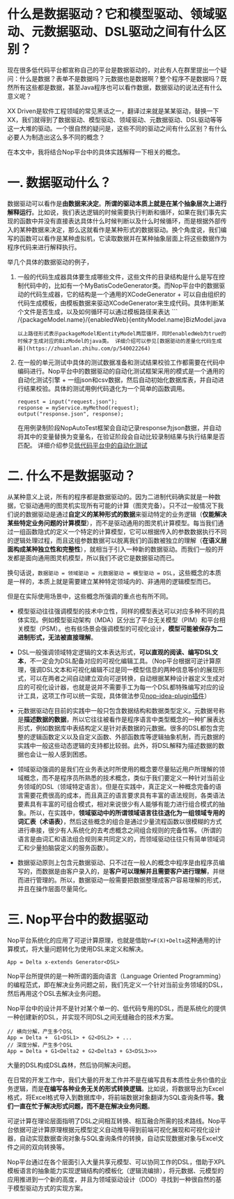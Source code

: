# 什么是数据驱动？它和模型驱动、领域驱动、元数据驱动、DSL驱动之间有什么区别？

现在很多低代码平台都宣称自己的平台是数据驱动的，对此有人在群里提出一个疑问：什么是数据？表单不是数据吗？元数据也是数据啊？整个程序不是数据吗？既然所有这些都是数据，甚至Java程序也可以看作数据，数据驱动的说法还有什么意义呢？

XX Driven是软件工程领域的常见黑话之一，翻译过来就是某某驱动，替换一下XX，我们就得到了数据驱动、模型驱动、领域驱动、元数据驱动、DSL驱动等等这一大堆的驱动。一个很自然的疑问是，这些不同的驱动之间有什么区别？有什么必要人为制造出这么多不同的概念？

在本文中，我将结合Nop平台中的具体实践解释一下相关的概念。

# 一. 数据驱动什么？

数据驱动可以看作是**由数据来决定**。**所谓的驱动本质上就是在某个抽象层次上进行解释运行**。比如说，我们表达逻辑的时候需要执行判断和循环，如果在我们事先实现的函数中并没有直接表达具体什么时候判断以及什么时候循环，而是根据外部传入的某种数据来决定，那么这就看作是某种形式的数据驱动。换个角度说，我们编写的函数可以看作是某种虚拟机，它读取数据并在某种抽象层面上将这些数据作为程序代码来进行解释执行。

举几个具体的数据驱动的例子，  

1. 一般的代码生成器具体要生成哪些文件，这些文件的目录结构是什么是写在控制代码中的，比如有一个MyBatisCodeGenerator类。而Nop平台中的数据驱动的代码生成器，它的结构是一个通用的XCodeGenerator + 可以自由组织的代码生成模板，由模板数据来驱动XCodeGenerator来生成代码。具体判断某个文件是否生成，以及如何循环可以通过模板路径来表达 ```  
   /{packageModel.name}/{enabledWeb}{entityModel.name}BizModel.java  
   ```  
   以上路径形式表示packageModel和entityModel两层循环，同时enabledWeb为true的时候才生成对应的BizModel的java类。 详细介绍可以参见[数据驱动的差量化代码生成器](https://zhuanlan.zhihu.com/p/540022264)

2. 在一般的单元测试中具体的测试数据准备和测试结果校验工作都需要在代码中编码进行。Nop平台中的数据驱动的自动化测试框架采用的模式是一个通用的自动化测试引擎 + 一组json和csv数据，然后自动初始化数据库表，并自动进行结果校验。具体的测试用例代码退化为一个简单的函数调用。  
   
   ```
   request = input("request.json"); 
   response = myService.myMethod(request); 
   output("response.json", response); 
   ```
   
   在用例录制阶段NopAutoTest框架会自动记录response为json数据，并自动将其中的变量替换为变量名，在验证阶段会自动比较录制结果与执行结果是否匹配。  详细介绍参见[低代码平台中的自动化测试](https://zhuanlan.zhihu.com/p/569315603)



# 二. 什么不是数据驱动？

从某种意义上说，所有的程序都是数据驱动的。因为二进制代码确实就是一种数据，它驱动通用的图灵机实现所有可能的计算（图灵完备）。只不过一般情况下我们说的数据驱动是通过**自定义的某种形式的数据**来驱动特定的业务逻辑（**仅能解决某些特定业务问题的计算模型**），而不是驱动通用的图灵机计算模型。每当我们通过一组函数隐式的定义一个特定的计算模型，它可以根据传入的参数数据执行不同的逻辑处理过程，而且这组参数数据可以脱离我们的函数被独立的理解（**在语义层面构成某种独立性和完整性**），就相当于引入一种新的数据驱动。而我们一般的开发都是面向通用图灵机模型，所以我们不说它是数据驱动而已。

换句话说，`数据驱动 = 领域驱动 = 元数据驱动 = 模型驱动 = DSL`，这些概念的本质是一样的，本质上就是需要建立某种特定领域内的、非通用的逻辑模型而已。

但是在实际使用场景中，这些概念所强调的重点也有所不同。

* 模型驱动往往强调模型的技术中立性，同样的模型表达可以对应多种不同的具体实现。例如模型驱动架构（MDA）区分出了平台无关模型（PIM）和平台相关模型（PSM）。也有些场景会强调模型的可视化设计，**模型可能被保存为二进制形式，无法被直接理解**。

* DSL一般强调领域特定逻辑的文本表达形式，**可以直观的阅读、编写DSL文本**，不一定会为DSL配备对应的可视化编辑工具。（Nop平台根据可逆计算原理，强调DSL文本和可视化编辑不过是同一模型信息的两种信息等价的展现形式，可以在两者之间自动建立双向可逆转换，自动根据某种设计器定义生成对应的可视化设计器，也就是说并不需要手工为每一个DSL都特殊编写对应的设计工具，这项工作可以统一实现，具体做法参见[nop-idea-plugin插件](https://gitee.com/canonical-entropy/nop-entropy/tree/master/nop-idea-plugin)）

* 元数据驱动在目前的实践中一般只包含数据结构和数据类型定义。元数据号称是**描述数据的数据**，所以它往往被看作是程序语言中类型概念的一种扩展表达形式，例如数据库中表结构定义是针对表数据的元数据。很多的DSL都包含完整的逻辑函数定义以及自定义函数、外部函数库等逻辑抽象机制，而元数据的实践中一般这些动态逻辑的支持都比较弱。此外，将DSL解释为描述数据的数据也会让一般人感到困惑。

* 领域驱动强调的是我们在业务表达时所使用的概念要尽量贴近用户所理解的领域概念，而不是程序员所熟悉的技术概念，类似于我们要定义一种针对当前业务领域的DSL（领域特定语言）。但是在实践中，真正定义一种概念完备的语言需要花费很高的成本，而且真正的语言要求具有丰富的语法规则，各类语法要素具有丰富的可组合模式，相对来说很少有人能够有能力进行组合模式的抽象。所以，在实践中，**领域驱动中的所谓领域语言往往退化为一组领域专用的词汇表（术语表）**，然后这些概念的组合是通过少量流程函数以很模糊的方式进行串接，很少有人系统化的去考虑概念之间组合规则的完备性等。（所谓的语言是由词汇和语法组合规则来共同定义的，而领域驱动往往只有简单领域词汇和少量拍脑袋定义的服务函数）。

* 数据驱动原则上包含元数据驱动、只不过在一般人的概念中程序是由程序员编写的，而数据是由客户录入的，是**客户可以理解并且需要客户进行理解**，并继而进行管理的。所以，数据驱动一般需要把数据整理成客户容易理解的形式，并且在操作层面尽量简化。

# 三. Nop平台中的数据驱动

Nop平台系统化的应用了可逆计算原理，也就是借助`Y=F(X)+Delta`这种通用的计算模式，将大量问题转化为使用DSL来定义和解决。

```
App = Delta x-extends Generator<DSL> 
```

Nop平台所提供的是一种所谓的面向语言（Language Oriented Programming）的编程范式，即在解决业务问题之前，我们先定义一个针对当前业务领域的DSL，然后再用这个DSL去解决业务问题。

Nop平台中的设计并不是针对某个单一的、低代码专用的DSL，而是系统化的提供一种创建新的DSL，并实现不同DSL之间无缝融合的技术方案。

```
// 横向分解，产生多个DSL
App = Delta +  G1<DSL1> + G2<DSL2> + ...
// 深度分解，产生多个DSL
App = Delta + G1<Delta2 + G2<Delta3 + G3<DSL3>>> 
```

大量的DSL构成DSL森林，然后协同解决问题。

在日常的开发工作中，我们大量的开发工作并不是在编写具有本质性业务价值的业务逻辑，而是**在编写各种业务无关的形式转换逻辑**。比如说，将数据导出为Excel格式，将Excel格式导入到数据库中，将前端数据对象翻译为SQL查询条件等。**我们一直在忙于解决形式问题，而不是在解决业务问题**。

可逆计算在理论层面指明了DSL之间相互转换、相互融合所需的技术路线。Nop平台依据可逆计算原理根据元模型定义自动推导得到前端可视化展现和可视化设计器，自动实现数据查询对象与SQL查询条件的转换，自动实现数据对象与Excel文件之间的双向转换等。

Nop平台通过在各个层面引入大量共享元模型、可以协同工作的DSL，借助于XPL模板语言的抽象能力实现逻辑结构的模板化（逻辑流编排），将元数据、元模型的应用推进到一个新的高度，并且为领域驱动设计（DDD）寻找到一种很自然的基于模型驱动方式的实现方案。
